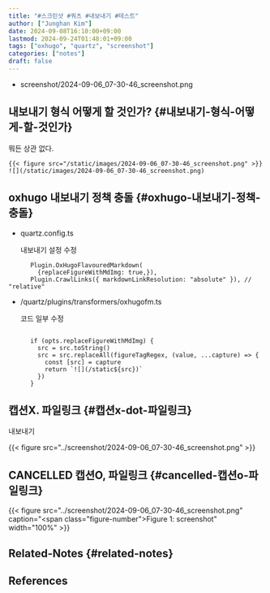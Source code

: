 ```yaml
---
title: "#스크린샷 #쿼츠 #내보내기 #테스트"
author: ["Junghan Kim"]
date: 2024-09-08T16:10:00+09:00
lastmod: 2024-09-24T01:48:01+09:00
tags: ["oxhugo", "quartz", "screenshot"]
categories: ["notes"]
draft: false
---
```


-   screenshot/2024-09-06_07-30-46_screenshot.png


## 내보내기 형식 어떻게 할 것인가? {#내보내기-형식-어떻게-할-것인가}

뭐든 상관 없다.

```text
{{< figure src="/static/images/2024-09-06_07-30-46_screenshot.png" >}}
![](/static/images/2024-09-06_07-30-46_screenshot.png)
```


## oxhugo 내보내기 정책 충돌 {#oxhugo-내보내기-정책-충돌}

-   quartz.config.ts

    내보내기 설정 수정

<!--listend-->

```text
      Plugin.OxHugoFlavouredMarkdown(
        {replaceFigureWithMdImg: true,}),
      Plugin.CrawlLinks({ markdownLinkResolution: "absolute" }), // "relative"
```

-   /quartz/plugins/transformers/oxhugofm.ts

    코드 일부 수정

<!--listend-->

```nil

      if (opts.replaceFigureWithMdImg) {
        src = src.toString()
        src = src.replaceAll(figureTagRegex, (value, ...capture) => {
          const [src] = capture
          return `![](/static${src})`
        })
      }
```


## 캡션X. 파일링크 {#캡션x-dot-파일링크}

내보내기

{{< figure src="../screenshot/2024-09-06_07-30-46_screenshot.png" >}}


## CANCELLED 캡션O, 파일링크 {#cancelled-캡션o-파일링크}

<a id="figure--fig-"></a>

{{< figure src="../screenshot/2024-09-06_07-30-46_screenshot.png" caption="<span class=\"figure-number\">Figure 1: </span>screenshot" width="100%" >}}


## Related-Notes {#related-notes}

## References

<style>.csl-entry{text-indent: -1.5em; margin-left: 1.5em;}</style><div class="csl-bib-body">
</div>
